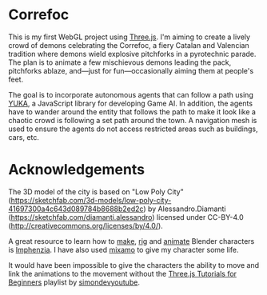 # Correfoc
This is my first WebGL project using [Three.js](https://threejs.org/). I'm aiming to create a lively crowd of demons celebrating the Correfoc, a fiery Catalan and Valencian tradition where demons wield explosive pitchforks in a pyrotechnic parade. The plan is to animate a few mischievous demons leading the pack, pitchforks ablaze, and—just for fun—occasionally aiming them at people's feet.

The goal is to incorporate autonomous agents that can follow a path using [YUKA](https://mugen87.github.io/yuka/), a JavaScript library for developing Game AI. In addition, the agents have to wander around the entity that follows the path to make it look like a chaotic crowd is following a set path around the town. A navigation mesh is used to ensure the agents do not access restricted areas such as buildings, cars, etc.

# Acknowledgements
The 3D model of the city is based on "Low Poly City" (https://sketchfab.com/3d-models/low-poly-city-41697300a4c643d089784b8688b2ed2c) by Alessandro.Diamanti (https://sketchfab.com/diamanti.alessandro) licensed under CC-BY-4.0 (http://creativecommons.org/licenses/by/4.0/).

A great resource to learn how to [make](https://www.youtube.com/watch?v=eBOcbYHexAM), [rig](https://www.youtube.com/watch?v=XkiWBSSuxLw) and [animate](https://www.youtube.com/watch?v=yjjLD3h3yRc) Blender characters is [Imphenzia](https://www.youtube.com/@Imphenzia). I have also used [mixamo](https://www.mixamo.com/) to give my character some life.

It would have been impossible to give the characters the ability to move and link the animations to the movement without the [Three.js Tutorials for Beginners](https://www.youtube.com/playlist?list=PLRL3Z3lpLmH0aqLDbfh0ZmnDkpXPDnTau) playlist by [simondevyoutube](https://github.com/simondevyoutube).